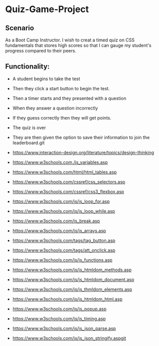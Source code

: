 # Quiz-Game-Project

## Scenario
As a Boot Camp Instructor. I wish to creat a timed quiz on CSS fundamentals that stores high scores so that I can gauge my student's progress compared to their peers.

## Functionality: 
-   A student begins to take  the test
-   Then they click a start button to begin the test.
-   Then  a timer starts and they presented with a question
-   When they answer a question incorrectly
-   If they guess correctly then they will get points.
-   The quiz is over
-   They are then given the option to save their information to join the leaderboard.git


-   https://www.interaction-design.org/literature/topics/design-thinking
-   https://www.w3schools.com./js_variables.asp
-   https://www.w3schools.com/html/html_tables.asp
-   https://www.w3schools.com/cssref/css_selectors.asp
-   https://www.w3schools.com/cssref/css3_flexbox.asp
-   https://www.w3schools.com/js/js_loop_for.asp
-   https://www.w3schools.com/js/js_loop_while.asp
-   https://www.w3schools.com/js_break.asp
-   https://www.w3schools.com/js/js_arrays.asp
-   https://www.w3schools.com/tags/tag_button.asp
-   https://www.w3schools.com/tags/att_onclick.asp
-   https://www.w3schools.com/js/js_functions.asp
-   https://www.w3schools.com/js/js_htmldom_methods.asp
-   https://www.w3schools.com/js/js_htmldom_document.asp
-   https://www.w3schools.com/js/js_thmldom_elements.asp
-   https://www.w3schools.com/js/js_htmldom_html.asp
-   https://www.w3schools.com/js/js_popup.asp
-   https://www.w3schools.com/js/js_timing.asp
-   https://www.w3schools.com/js/js_json_parse.asp
-   https://www.w3schools.com/js/js_json_stringify.aspgit